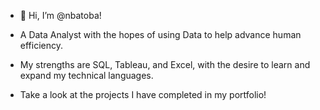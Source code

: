 - 👋 Hi, I’m @nbatoba!
- A Data Analyst with the hopes of using Data to help advance human efficiency.
- My strengths are SQL, Tableau, and Excel, with the desire to learn and expand my technical languages.

- Take a look at the projects I have completed in my portfolio!

